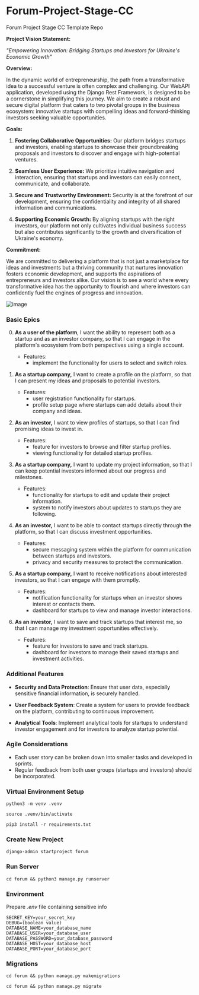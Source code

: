 # Forum-Project-Stage-CC
Forum Project Stage CC Template Repo

**Project Vision Statement:**

*"Empowering Innovation: Bridging Startups and Investors for Ukraine's Economic Growth"*

**Overview:**

In the dynamic world of entrepreneurship, the path from a transformative idea to a successful venture is often complex and challenging. Our WebAPI application, developed using the Django Rest Framework, is designed to be a cornerstone in simplifying this journey. We aim to create a robust and secure digital platform that caters to two pivotal groups in the business ecosystem: innovative startups with compelling ideas and forward-thinking investors seeking valuable opportunities.

**Goals:**

1. **Fostering Collaborative Opportunities:** Our platform bridges startups and investors, enabling startups to showcase their groundbreaking proposals and investors to discover and engage with high-potential ventures.

2. **Seamless User Experience:** We prioritize intuitive navigation and interaction, ensuring that startups and investors can easily connect, communicate, and collaborate.

3. **Secure and Trustworthy Environment:** Security is at the forefront of our development, ensuring the confidentiality and integrity of all shared information and communications.

4. **Supporting Economic Growth:** By aligning startups with the right investors, our platform not only cultivates individual business success but also contributes significantly to the growth and diversification of Ukraine's economy.

**Commitment:**

We are committed to delivering a platform that is not just a marketplace for ideas and investments but a thriving community that nurtures innovation fosters economic development, and supports the aspirations of entrepreneurs and investors alike. Our vision is to see a world where every transformative idea has the opportunity to flourish and where investors can confidently fuel the engines of progress and innovation.

![image](https://github.com/mehalyna/Forum-Project-Stage-CC/assets/39273210/54b0de76-f6e3-4bf3-bf38-fb5bf1d1d63d)



### Basic Epics

0. **As a user of the platform**, I want the ability to represent both as a startup and as an investor company, so that I can engage in the platform's ecosystem from both perspectives using a single account.

   - Features:
     - implement the functionality for users to select and switch roles.

2. **As a startup company,** I want to create a profile on the platform, so that I can present my ideas and proposals to potential investors.
   
   - Features:
     -  user registration functionality for startups.
     -  profile setup page where startups can add details about their company and ideas.

3. **As an investor,** I want to view profiles of startups, so that I can find promising ideas to invest in.
   
   - Features:
     -  feature for investors to browse and filter startup profiles.
     -  viewing functionality for detailed startup profiles.

4. **As a startup company,** I want to update my project information, so that I can keep potential investors informed about our progress and milestones.
   
   - Features:
     -  functionality for startups to edit and update their project information.
     -  system to notify investors about updates to startups they are following.

5. **As an investor,** I want to be able to contact startups directly through the platform, so that I can discuss investment opportunities.
   
   - Features:
     -  secure messaging system within the platform for communication between startups and investors.
     -  privacy and security measures to protect the communication.

6. **As a startup company,** I want to receive notifications about interested investors, so that I can engage with them promptly.
   
   - Features:
     -  notification functionality for startups when an investor shows interest or contacts them.
     -  dashboard for startups to view and manage investor interactions.

7. **As an investor,** I want to save and track startups that interest me, so that I can manage my investment opportunities effectively.
   
   - Features:
     -  feature for investors to save and track startups.
     -  dashboard for investors to manage their saved startups and investment activities.

### Additional Features

- **Security and Data Protection**: Ensure that user data, especially sensitive financial information, is securely handled.
  
- **User Feedback System**: Create a system for users to provide feedback on the platform, contributing to continuous improvement.

- **Analytical Tools**: Implement analytical tools for startups to understand investor engagement and for investors to analyze startup potential.

### Agile Considerations

- Each user story can be broken down into smaller tasks and developed in sprints.
- Regular feedback from both user groups (startups and investors) should be incorporated.


### Virtual Environment Setup
```shell
python3 -m venv .venv
```

```shell
source .venv/bin/activate
```

```shell
pip3 install -r requirements.txt
```

### Create New Project
```shell
django-admin startproject forum
```

### Run Server
```shell
cd forum && python3 manage.py runserver
```

### Environment
Prepare *.env* file containing sensitive info
```text
SECRET_KEY=your_secret_key
DEBUG=(boolean value)
DATABASE_NAME=your_database_name
DATABASE_USER=your_database_user
DATABASE_PASSWORD=your_database_password
DATABASE_HOST=your_database_host
DATABASE_PORT=your_database_port 
```

### Migrations
```shell
cd forum && python manage.py makemigrations
```

```shell
cd forum && python manage.py migrate
```
